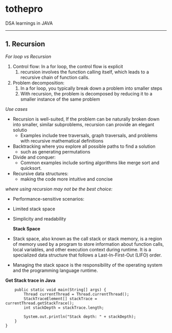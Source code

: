 # tothepro
DSA learnings in JAVA

---

## 1. Recursion

_For loop vs Recursion_
1. Control flow: In a for loop, the control flow is explicit
   1. recursion involves the function calling itself, which leads to a recursive chain of function calls.
3. Problem decomposition:
   1. In a for loop, you typically break down a problem into smaller steps
   2. With recursion, the problem is decomposed by reducing it to a smaller instance of the same problem


_Use cases_

* Recursion is well-suited, If the problem can be naturally broken down into smaller, similar subproblems, recursion can provide an elegant solutio
  * Examples include tree traversals, graph traversals, and problems with recursive mathematical definitions
* Backtracking where you explore all possible paths to find a solution
  * such as generating permutations
* Divide and conquer: 
  * Common examples include sorting algorithms like merge sort and quicksort.
* Recursive data structures:
  * making the code more intuitive and concise

_where using recursion may not be the best choice:_
 * Performance-sensitive scenarios:
 * Limited stack space
 * Simplicity and readability


   **Stack Space**

* Stack space, also known as the call stack or stack memory, is a region of memory used by a program to store information about function calls, local variables, and other execution context during runtime. It is a specialized data structure that follows a Last-In-First-Out (LIFO) order.


* Managing the stack space is the responsibility of the operating system and the programming language runtime.


**Get Stack trace in Java**

```public class StackSpaceChecker {
    public static void main(String[] args) {
        Thread currentThread = Thread.currentThread();
        StackTraceElement[] stackTrace = currentThread.getStackTrace();
        int stackDepth = stackTrace.length;

        System.out.println("Stack depth: " + stackDepth);
    }
}
```

